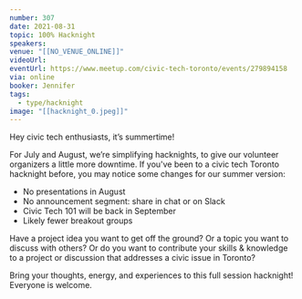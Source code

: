 ```yaml
---
number: 307
date: 2021-08-31
topic: 100% Hacknight
speakers:
venue: "[[NO_VENUE_ONLINE]]"
videoUrl:
eventUrl: https://www.meetup.com/civic-tech-toronto/events/279894158
via: online
booker: Jennifer
tags:
  - type/hacknight
image: "[[hacknight_0.jpeg]]"
---
```


Hey civic tech enthusiasts, it’s summertime!

For July and August, we’re simplifying hacknights, to give our volunteer organizers a little more downtime. If you've been to a civic tech Toronto hacknight before, you may notice some changes for our summer version:

- No presentations in August
- No announcement segment: share in chat or on Slack
- Civic Tech 101 will be back in September
- Likely fewer breakout groups

Have a project idea you want to get off the ground? Or a topic you want to discuss with others? Or do you want to contribute your skills & knowledge to a project or discussion that addresses a civic issue in Toronto?

Bring your thoughts, energy, and experiences to this full session hacknight! Everyone is welcome.
